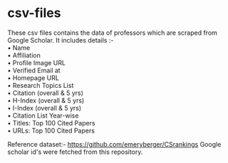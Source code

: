 # csv-files
These csv files contains the data of professors which are scraped from Google Scholar. 
It includes details :- <br>
•  Name <br>
•  Affiliation <br>
•  Profile Image URL <br>
•  Verified Email at <br>
•  Homepage URL <br>
•  Research Topics List<br>
•  Citation (overall & 5 yrs)<br>
•  H-Index (overall & 5 yrs)<br>
•  I-Index (overall & 5 yrs)<br>
•  Citation List Year-wise <br>
•  Titles: Top 100 Cited Papers <br>
•  URLs: Top 100 Cited Papers


Reference dataset:- https://github.com/emeryberger/CSrankings
Google scholar id's were fetched from this repository.
